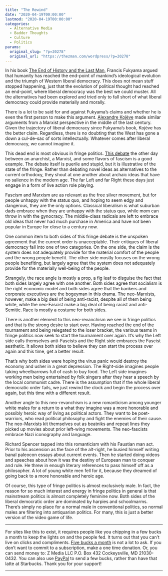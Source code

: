 ```yaml
---
title: "The Rewind"
date: "2020-04-19T00:00:00"
lastmod: "2020-04-19T00:00:00"
categories:
  - Alternative Media
  - Badder Thoughts
  - Culture
  - Politics
params:
  original_slug: "?p=20278"
  original_url: "https://thezman.com/wordpress/?p=20278"
---
```


In his book
<a href="https://www.amazon.com/End-History-Last-Man/dp/0743284550"
rel="noopener noreferrer" target="_blank">The End of History and the
Last Man</a>, Francis Fukyama argued that humanity has reached the
end-point of mankind’s ideological evolution and the triumph of Western
liberal democracy. This does not mean stuff stopped happening, just that
the evolution of political thought had reached an end-point, where
liberal democracy was the best we could muster. All the alternatives had
been explored and tried only to fall short of what liberal democracy
could provide materially and morally.

There is a lot to be said for and against Fukyama’s claims and whether
he is even the first person to make this argument. <a
href="https://www.amazon.com/Introduction-Reading-Hegel-Lectures-Phenomenology/dp/0801492033"
rel="noopener noreferrer" target="_blank">Alexandre Kojève</a> made
similar arguments from a Marxist perspective in the middle of the last
century. Given the trajectory of liberal democracy since Fukyama’s book,
Kojève has the better claim. Regardless, there is no doubting that the
West has gone a down a cul-de-sac of sorts intellectually. Whatever
comes after liberal democracy, we cannot imagine it.

This dead end is most obvious in fringe politics.
<a href="https://youtu.be/_TOkR5NjM54" rel="noopener noreferrer"
target="_blank">This debate</a> the other day between an anarchist, a
Marxist, and some flavors of fascism is a good example. The debate
itself is puerile and stupid, but it is illustrative of the state of the
fringe. Rather than debating novel ideas as alternatives to the current
orthodoxy, they shout at one another about archaic ideas that have no
salience in the modern age. The far Left and far Right these days just
engage in a form of live action role playing.

Fascism and Marxism are as relevant as the free silver movement, but for
people unhappy with the status quo, and hoping to seem edgy and
dangerous, they are the only options. Classical liberalism is what
suburban dads embrace when they are unhappy with the status quo, while
mom can throw in with the gynocracy. The middle-class radicals are left
to embrace old ideas that never had much purchase in America and have
not been popular in Europe for close to a century now.

One common item to both sides of this fringe debate is the unspoken
agreement that the current order is unacceptable. Their critiques of
liberal democracy fall into one of two categories. On the one side, the
claim is the system does not adequately provide for the material comfort
of the people and the wrong people benefit. The other side mostly
focuses on the wrong people benefiting, but largely agree that the
system does not adequately provide for the materially well-being of the
people.

Strangely, the race angle is mostly a prop, a fig leaf to disguise the
fact that both sides largely agree with one another. Both sides agree
that socialism is the right economic model and both sides agree that the
bankers and corporate executives are the bogeyman in this drama. The
neo-Marxists, however, make a big deal of being anti-racist, despite all
of them being white, while the neo-Fascist make a big deal of being
racist and anti-Semitic. Race is mostly a costume for both sides.

There is another element to this neo-revanchism we see in fringe
politics and that is the strong desire to start over. Having reached the
end of the tournament and being relegated to the loser bracket, the
various teams in fringe politics now seek to start the tournament over
again. It’s why the Left side calls themselves anti-Fascists and the
Right side embraces the Fascist aesthetic. It allows both sides to
believe they can start the process over again and this time, get a
better result.

That’s why both sides were hoping the virus panic would destroy the
economy and usher in a great depression. The Right-side imagines people
taking wheelbarrows full of cash to buy food. The Left side imagines
working men being entertained by folk singers after they hear a speech
by the local communist cadre. There is the assumption that if the whole
liberal democratic order fails, we just rewind the clock and begin the
process over again, but this time with a different result.

Another angle to this neo-revanchism is a new romanticism among younger
white males for a return to a what they imagine was a more honorable and
possibly heroic way of living as political actors. They want to be
poet-warriors, who read political philosophy and fight the enemies of
their cause. The neo-Marxists kit themselves out as beatniks and repeat
lines they picked up movies about prior left-wing movements. The
neo-fascists embrace Nazi iconography and language.

Richard Spencer tapped into this romanticism with his Faustian man act.
Prior to his ascension as the face of the alt-right, he busied himself
writing banal paleocon essays about current events. Then he started
doing videos and speeches about how it was the destiny of European man
to conquer and rule. He threw in enough literary references to pass
himself off as a philosopher. A lot of young white men fell for it,
because they dreamed of going back to a more honorable and heroic age.

Of course, this type of fringe politics is almost exclusively male. In
fact, the reason for so much interest and energy in fringe politics in
general is that mainstream politics is almost completely feminine now.
Both sides of the liberal democratic order are dominated by harpies and
schoolmarms. There’s simply no place for a normal male in conventional
politics, so normal males are filtering into antiquarian politics. For
many, this is just a better version of the video game of life.

------------------------------------------------------------------------

For sites like this to exist, it requires people like you chipping in a
few bucks a month to keep the lights on and the people fed. It turns out
that you can’t live on clicks and compliments.
<a href="https://www.subscribestar.com/the-z-blog"
rel="noopener noreferrer" target="_blank">Five bucks a month</a> is not
a lot to ask. If you don’t want to commit to a subscription, make a one
time donation. Or, you can send money to: Z Media LLC P.O. Box 432
Cockeysville, MD 21030-0432. You can also use <a
href="https://www.paypal.com/cgi-bin/webscr?cmd=_s-xclick&amp;hosted_button_id=UDAS2Q8JYA6CN&amp;source=url"
rel="noopener noreferrer" target="_blank">PayPal</a> to send a few
bucks, rather than have that latte at Starbucks. Thank you for your
support!

------------------------------------------------------------------------

